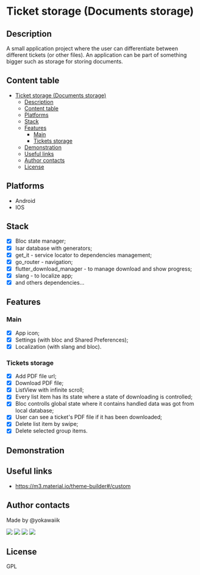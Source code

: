 # Ticket storage (Documents storage)

## Description

A small application project where the user can differentiate between different tickets (or other files). An application can be part of something bigger such as storage for storing documents.

## Content table

- [Ticket storage (Documents storage)](#ticket-storage-documents-storage)
  - [Description](#description)
  - [Content table](#content-table)
  - [Platforms](#platforms)
  - [Stack](#stack)
  - [Features](#features)
    - [Main](#main)
    - [Tickets storage](#tickets-storage)
  - [Demonstration](#demonstration)
  - [Useful links](#useful-links)
  - [Author contacts](#author-contacts)
  - [License](#license)

## Platforms
- Android
- IOS

## Stack
- [x] Bloc state manager;
- [x] Isar database with generators;
- [x] get_it - service locator to dependencies management;
- [x] go_router - navigation;
- [x] flutter_download_manager - to manage download and show progress;
- [x] slang - to localize app;
- [x] and others dependencies...

## Features
### Main
- [x] App icon;
- [x] Settings (with bloc and Shared Preferences);
- [x] Localization (with slang and bloc).

### Tickets storage
- [x] Add PDF file url;
- [x] Download PDF file;
- [x] ListView with infinite scroll;
- [x] Every list item has its state where a state of downloading is controlled;
- [x] Bloc controlls global state where it contains handled data was got from local database;
- [x] User can see a ticket's PDF file if it has been downloaded;
- [x] Delete list item by swipe;
- [x] Delete selected group items.

## Demonstration

## Useful links
- https://m3.material.io/theme-builder#/custom

## Author contacts
Made by @yokawaiik

<p>
  <a href="https://mail.google.com/mail/u/0/#search/yokawaiik%40gmail.com"><img src="https://img.shields.io/badge/Gmail-D14836?style=for-the-badge&logo=gmail&logoColor=white"/></a>
  <a href="https://instagram.com/yokawaiik"><img src="https://img.shields.io/badge/instagram-E4405F.svg?style=for-the-badge&logo=instagram&logoColor=white"/></a>
  <a href="https://linkedin.com/in/danil-shubin"><img src="https://img.shields.io/badge/linkedin-0077B5.svg?style=for-the-badge&logo=linkedin&logoColor=white"/></a>
  <a href="https://t.me/yokawaiik"><img src="https://img.shields.io/badge/Telegram-2CA5E0?style=for-the-badge&logo=telegram&logoColor=white"/></a>
</p>

## License
GPL